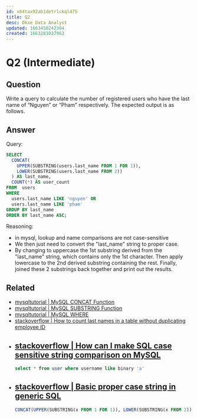 ```yaml
---
id: x64tax92ab1detrlckql475
title: Q2
desc: Okxe Data Analyst
updated: 1663450242304
created: 1663281037963
---
```

# Q2 (Intermediate)

## Question

Write a query to calculate the number of registered users who have the last name of “Nguyen” or “Pham” respectively. The expected output is as follows.

## Answer

Query:

```sql
SELECT 
  CONCAT(
    UPPER(SUBSTRING(users.last_name FROM 1 FOR 1)), 
    LOWER(SUBSTRING(users.last_name FROM 2))
  ) AS last_name, 
  COUNT(*) AS user_count
FROM  users
WHERE 
  users.last_name LIKE 'nguyen' OR 
  users.last_name LIKE 'pham'
GROUP BY last_name
ORDER BY last_name ASC;
```

Reasoning:
- in mysql, lookup and name comparisons are not case-sensitive
- We then just need to convert the "last_name" string to proper case.
- By changing to uppercase the 1st substring derived from the "last_name" string, which contains only the 1st character. Then apply lowercase to the 2nd derived substring containing the rest. Finally, joined these 2 substrings back together and print out the results.

## Related

- [mysqltutorial | MySQL CONCAT Function](https://www.mysqltutorial.org/sql-concat-in-mysql.aspx)
- [mysqltutorial | MySQL SUBSTRING Function](https://www.mysqltutorial.org/mysql-substring.aspx)
- [mysqltutorial | MySQL WHERE](https://www.mysqltutorial.org/mysql-where/)
- [stackoverflow | How to count last names in a table without duplicating employee ID](https://stackoverflow.com/questions/59844198/how-to-count-last-names-in-a-table-without-duplicating-employee-id)
- [stackoverflow | How can I make SQL case sensitive string comparison on MySQL](https://stackoverflow.com/questions/5629111/how-can-i-make-sql-case-sensitive-string-comparison-on-mysql)
    - 
    ```sql 
    select * from user where username like binary 'a'
    ```
- [stackoverflow | Basic proper case string in generic SQL](https://stackoverflow.com/questions/33334739/basic-proper-case-string-in-generic-sql)
    - 
    ```sql
    CONCAT(UPPER(SUBSTRING(x FROM 1 FOR 1)), LOWER(SUBSTRING(x FROM 2)))
    ```